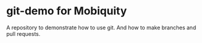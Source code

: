 # git-demo for Mobiquity 
A repository to demonstrate how to use git. And how to make branches and pull requests.
